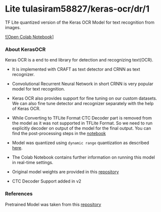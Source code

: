# Lite tulasiram58827/keras-ocr/dr/1

TF Lite quantized version of the Keras OCR Model for text recognition from images.

<!-- parent-model: tulasiram58827/keras-ocr/2 -->
<!-- asset-path: https://github.com/tulasiram58827/ocr_tflite/releases/download/v0.2/keras_ocr_float16_ctc.tar.xz -->

[![Open Colab Notebook]](https://colab.research.google.com/github/tulasiram58827/ocr_tflite/blob/main/colabs/KERAS_OCR_TFLITE.ipynb)

### About KerasOCR

Keras OCR is a end to end library for detection and recognizing text(OCR).

- It is implemented with CRAFT as text detector and CRNN as text recognizer.

- Convolutional Recurrent Neural Network in short CRNN is very popular model for text recognition.

- Keras OCR also provides support for fine tuning on our custom datasets. We can also fine tune detector and recognizer separately with the help of Keras OCR.

- While Converting to TFLite Format CTC Decoder part is removed from the model as it was not supported in TFLite Format. So we need to run explicitly decoder on output of the model for the final output. You can find the post-processing steps in the [notebook](https://colab.research.google.com/github/tulasiram58827/ocr_tflite/blob/main/colabs/KERAS_OCR_TFLITE.ipynb)

- Model was quantized using `dynamic range` quantization as described [here](https://www.tensorflow.org/lite/performance/post_training_quant).

- The Colab Notebook contains further information on running this model in real-time settings.

- Original model weights are provided in this [repository](https://github.com/faustomorales/keras-ocr)

- CTC Decoder Support added in v2

### References

Pretrained Model was taken from this [repository](https://github.com/faustomorales/keras-ocr)  
